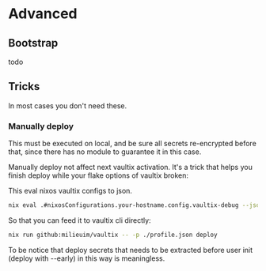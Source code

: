 # Advanced

## Bootstrap


todo

## Tricks

In most cases you don't need these.

### Manually deploy

This must be executed on local, and be sure all secrets re-encrypted before that, since there has no module to guarantee it in this case.

Manually deploy not affect next vaultix activation. It's a trick that helps you finish deploy while your flake options of vaultix broken:

This eval nixos vaultix configs to json.

```bash
nix eval .#nixosConfigurations.your-hostname.config.vaultix-debug --json > profile.json
```

So that you can feed it to vaultix cli directly:

```bash
nix run github:milieuim/vaultix -- -p ./profile.json deploy
```

To be notice that deploy secrets that needs to be extracted before user init (deploy with --early) in this way is meaningless.
